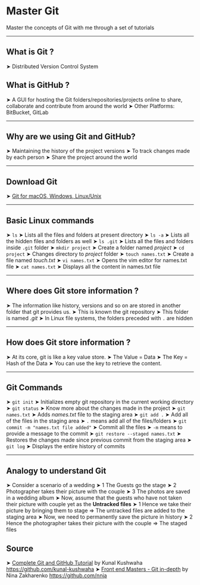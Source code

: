 # Master Git

Master the concepts of Git with me through a set of tutorials


---


## What is Git ?

➤ Distributed Version Control System


## What is GitHub ?

➤ A GUI for hosting the Git folders/repositories/projects online to share, collaborate and contribute from around the world
➤ Other Platforms: BitBucket, GitLab

---


## Why are we using Git and GitHub?

➤ Maintaining the history of the project versions
➤ To track changes made by each person
➤ Share the project around the world


---


## Download Git

➤ [Git for macOS, Windows, Linux/Unix](https://git-scm.com/downloads)


---


## Basic Linux commands

➤ `ls`
	➤ Lists all the files and folders at present directory
➤ `ls -a`
	➤ Lists all the hidden files and folders as well
➤ `ls .git`
	➤ Lists all the files and folders inside `.git` folder
➤ `mkdir project`
	➤ Create a folder named *project*
➤ `cd project`
	➤ Changes directory to *project* folder
➤ `touch names.txt`
	➤ Create a file named *touch.txt*
➤ `vi names.txt`
	➤ Opens the vim editor for names.txt file
➤ `cat names.txt`
	➤ Displays all the content in names.txt file

---


## Where does Git store information ?

➤ The information like history, versions and so on are stored in another folder that git provides us.
➤ This is known the git repository
➤ This folder is named *.git*
➤ In Linux file systems, the folders preceded with `.` are hidden


---


## How does Git store information ?

➤ At its core, git is like a key value store.
➤ The Value = Data
➤ The Key = Hash of the Data
➤ You can use the key to retrieve the content.

---


## Git Commands

➤ `git init`
	➤ Initializes empty git repository in the current working directory
➤ `git status`
	➤ Know more about the changes made in the project
➤ `git names.txt`
	➤ Adds *names.txt* file to the staging area
➤ `git add .`
	➤ Add all of the files in the staging area
	➤ `.` means add all of the files/folders
➤ `git commit -m "names.txt file added"`
	➤ Commit all the files 
	➤ `-m` means to provide a message to the commit
➤ `git restore --staged names.txt`
	➤ Restores the changes made since previous commit from the staging area
➤ `git log`
	➤ Displays the entire history of commits

--- 


## Analogy to understand Git

➤ Consider a scenario of a wedding
	➤ 1 The Guests go the stage
	➤ 2 Photographer takes their picture with the couple
	➤ 3 The photos are saved in a wedding album
➤ Now, assume that the guests who have not taken their picture with couple yet as the **Untracked files**
➤ 1 Hence we take their picture by bringing them to stage => The untracked files are added to the staging area
➤ Now, we need to permanently save the picture in history
➤ 2 Hence the photographer takes their picture with the couple => The staged files 



## Source

➤ [Complete Git and GitHub Tutorial](https://youtu.be/apGV9Kg7ics) by Kunal Kushwaha <https://github.com/kunal-kushwaha>
➤ [Front end Masters - Git in-depth](https://frontendmasters.com/courses/git-in-depth/) by Nina Zakharenko <https://github.com/nnja>